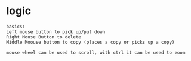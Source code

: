 # logic

    basics:
    Left mouse button to pick up/put down
    Right Mouse Button to delete
    Middle Moouse button to copy (places a copy or picks up a copy)
    
    mouse wheel can be used to scroll, with ctrl it can be used to zoom
